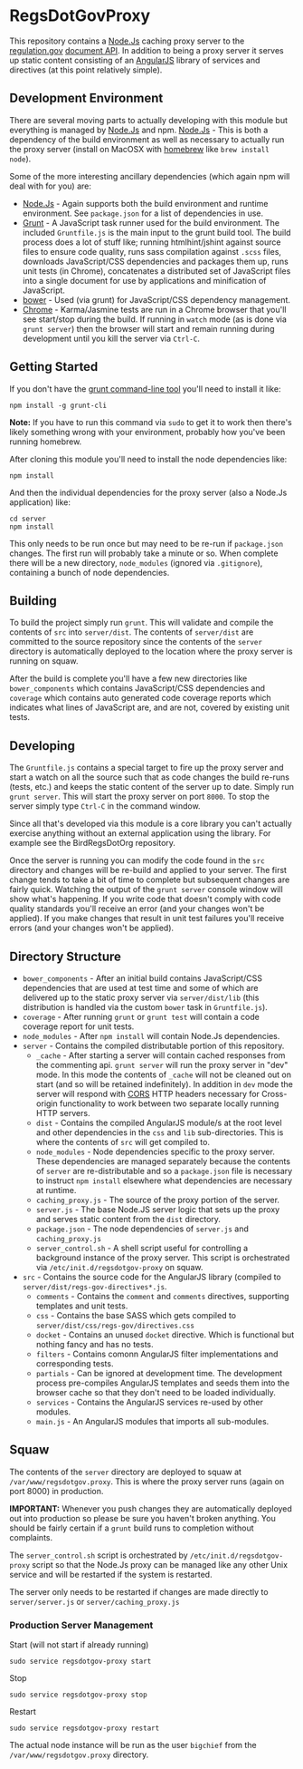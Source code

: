 # RegsDotGovProxy

This repository contains a [Node.Js](http://nodejs.org/) caching proxy server to the [regulation.gov](http://regulation.gov) [document API](http://api.data.gov/docs/regulations/).  In addition to being a proxy server it serves up static content consisting of an [AngularJS](https://angularjs.org/) library of services and directives (at this point relatively simple).

## Development Environment

There are several moving parts to actually developing with this module but everything is managed by [Node.Js](http://nodejs.org/) and npm.  [Node.Js](http://nodejs.org/) - This is both a dependency of the build environment as well as necessary to actually run the proxy server (install on MacOSX with [homebrew](http://brew.sh/) like `brew install node`).

Some of the more interesting ancillary dependencies (which again npm will deal with for you) are:

- [Node.Js](http://nodejs.org/) - Again supports both the build environment and runtime environment.  See `package.json` for a list of dependencies in use.
- [Grunt](http://gruntjs.com/) - A JavaScript task runner used for the build environment.  The included `Gruntfile.js` is the main input to the grunt build tool.  The build process does a lot of stuff like; running htmlhint/jshint against source files to ensure code quality, runs sass compilation against `.scss` files, downloads JavaScript/CSS dependencies and packages them up, runs unit tests (in Chrome), concatenates a distributed set of JavaScript files into a single document for use by applications and minification of JavaScript.
- [bower](http://bower.io/) - Used (via grunt) for JavaScript/CSS dependency management.
- [Chrome](http://www.google.com/chrome/) - Karma/Jasmine tests are run in a Chrome browser that you'll see start/stop during the build.  If running in `watch` mode (as is done via `grunt server`) then the browser will start and remain running during development until you kill the server via `Ctrl-C`.

## Getting Started

If you don't have the [grunt command-line tool](http://gruntjs.com/getting-started) you'll need to install it like:

~~~~
npm install -g grunt-cli
~~~~

**Note:** If you have to run this command via `sudo` to get it to work then there's likely something wrong with your environment, probably how you've been running homebrew.

After cloning this module you'll need to install the node dependencies like:

~~~~
npm install
~~~~

And then the individual dependencies for the proxy server (also a Node.Js application) like:

~~~~
cd server
npm install
~~~~

This only needs to be run once but may need to be re-run if `package.json` changes.  The first run will probably take a minute or so.  When complete there will be a new directory, `node_modules` (ignored via `.gitignore`), containing a bunch of node dependencies.

## Building

To build the project simply run `grunt`.  This will validate and compile the contents of `src` into `server/dist`.  The contents of `server/dist` are committed to the source repository since the contents of the `server` directory is automatically deployed to the location where the proxy server is running on squaw.

After the build is complete you'll have a few new directories like `bower_components` which contains JavaScript/CSS dependencies and `coverage` which contains auto generated code coverage reports which indicates what lines of JavaScript are, and are not, covered by existing unit tests.

## Developing

The `Gruntfile.js` contains a special target to fire up the proxy server and start a watch on all the source such that as code changes the build re-runs (tests, etc.) and keeps the static content of the server up to date.  Simply run `grunt server`.  This will start the proxy server on port `8000`.  To stop the server simply type `Ctrl-C` in the command window.

Since all that's developed via this module is a core library you can't actually exercise anything without an external application using the library.  For example see the BirdRegsDotOrg repository.

Once the server is running you can modify the code found in the `src` directory and changes will be re-build and applied to your server.  The first change tends to take a bit of time to complete but subsequent changes are fairly quick.  Watching the output of the `grunt server` console window will show what's happening.  If you write code that doesn't comply with code quality standards you'll receive an error (and your changes won't be applied).  If you make changes that result in unit test failures you'll receive errors (and your changes won't be applied).

## Directory Structure

- `bower_components` - After an initial build contains JavaScript/CSS dependencies that are used at test time and some of which are delivered up to the static proxy server via `server/dist/lib` (this distribution is handled via the custom `bower` task in `Gruntfile.js`).
- `coverage` - After running `grunt` or `grunt test` will contain a code coverage report for unit tests.
- `node_modules` - After `npm install` will contain Node.Js dependencies.
- `server` - Contains the compiled distributable portion of this repository.
  - `_cache` - After starting a server will contain cached responses from the commenting api.  `grunt server` will run the proxy server in "dev" mode.  In this mode the contents of `_cache` will not be cleaned out on start (and so will be retained indefinitely).  In addition in `dev` mode the server will respond with [CORS](http://en.wikipedia.org/wiki/Cross-origin_resource_sharing) HTTP headers necessary for Cross-origin functionality to work between two separate locally running HTTP servers.
  - `dist` - Contains the compiled AngularJS module/s at the root level and other dependencies in the `css` and `lib` sub-directories.  This is where the contents of `src` will get compiled to.
  - `node_modules` - Node dependencies specific to the proxy server.  These dependencies are managed separately because the contents of `server` are re-distributable and so a `package.json` file is necessary to instruct `npm install` elsewhere what dependencies are necessary at runtime.
  - `caching_proxy.js` - The source of the proxy portion of the server.
  - `server.js` - The base Node.JS server logic that sets up the proxy and serves static content from the `dist` directory.
  - `package.json` - The node dependencies of `server.js` and `caching_proxy.js`
  - `server_control.sh` - A shell script useful for controlling a background instance of the proxy server.  This script is orchestrated via `/etc/init.d/regsdotgov-proxy` on squaw.
- `src` - Contains the source code for the AngularJS library (compiled to `server/dist/regs-gov-directives*.js`.
  - `comments` - Contains the `comment` and `comments` directives, supporting templates and unit tests.
  - `css` - Contains the base SASS which gets compiled to `server/dist/css/regs-gov/directives.css`
  - `docket` - Contains an unused `docket` directive.  Which is functional but nothing fancy and has no tests.
  - `filters` - Contains comonn AngularJS filter implementations and corresponding tests.
  - `partials` - Can be ignored at development time.  The development process pre-compiles AngularJS templates and seeds them into the browser cache so that they don't need to be loaded individually.
  - `services` - Contains the AngularJS services re-used by other modules.
  - `main.js` - An AngularJS modules that imports all sub-modules.

## Squaw

The contents of the `server` directory are deployed to squaw at `/var/www/regsdotgov.proxy`.  This is where the proxy server runs (again on port 8000) in production.

**IMPORTANT:** Whenever you push changes they are automatically deployed out into production so please be sure you haven't broken anything.  You should be fairly certain if a `grunt` build runs to completion without complaints.

The `server_control.sh` script is orchestrated by `/etc/init.d/regsdotgov-proxy` script so that the Node.Js proxy can be managed like any other Unix service and will be restarted if the system is restarted.

The server only needs to be restarted if changes are made directly to `server/server.js` or `server/caching_proxy.js`

### Production Server Management

Start (will not start if already running)

~~~~
sudo service regsdotgov-proxy start
~~~~

Stop

~~~~
sudo service regsdotgov-proxy stop
~~~~

Restart

~~~~
sudo service regsdotgov-proxy restart
~~~~

The actual node instance will be run as the user `bigchief` from the `/var/www/regsdotgov.proxy` directory.